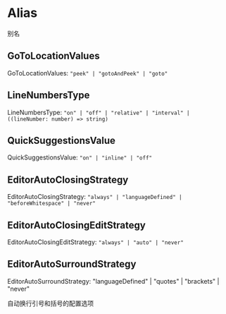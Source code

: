 # Alias
别名

## GoToLocationValues

GoToLocationValues: `"peek" | "gotoAndPeek" | "goto"`

## LineNumbersType
LineNumbersType: `"on" | "off" | "relative" | "interval" | ((lineNumber: number) => string)`

## QuickSuggestionsValue

QuickSuggestionsValue: `"on" | "inline" | "off"`

## EditorAutoClosingStrategy

EditorAutoClosingStrategy: `"always" | "languageDefined" | "beforeWhitespace" | "never"`

## EditorAutoClosingEditStrategy
EditorAutoClosingEditStrategy: `"always" | "auto" | "never"`

## EditorAutoSurroundStrategy
EditorAutoSurroundStrategy: "languageDefined" | "quotes" | "brackets" | "never"

自动换行引号和括号的配置选项
